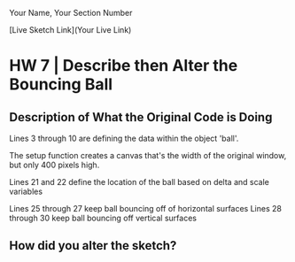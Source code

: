 Your Name, Your Section Number

[Live Sketch Link](Your Live Link)


# HW 7 | Describe then Alter the Bouncing Ball

## Description of What the Original Code is Doing

<!--
--This is a Comment Block--

Please describe what the original code is doing.

Why is it working the way it is?
What does each line do?
How can you make the ball change direction?

-->
Lines 3 through 10 are defining the data within the object 'ball'.

The setup function creates a canvas that's the width of the original window, but
only 400 pixels high.

 Lines 21 and 22 define the location of the ball based on delta and scale variables


 Lines 25 through 27 keep ball bouncing off of horizontal surfaces
 Lines 28 through 30 keep ball bouncing off vertical surfaces



## How did you alter the sketch?

<!--
Please describe how and why you changed the sketch?
-->
